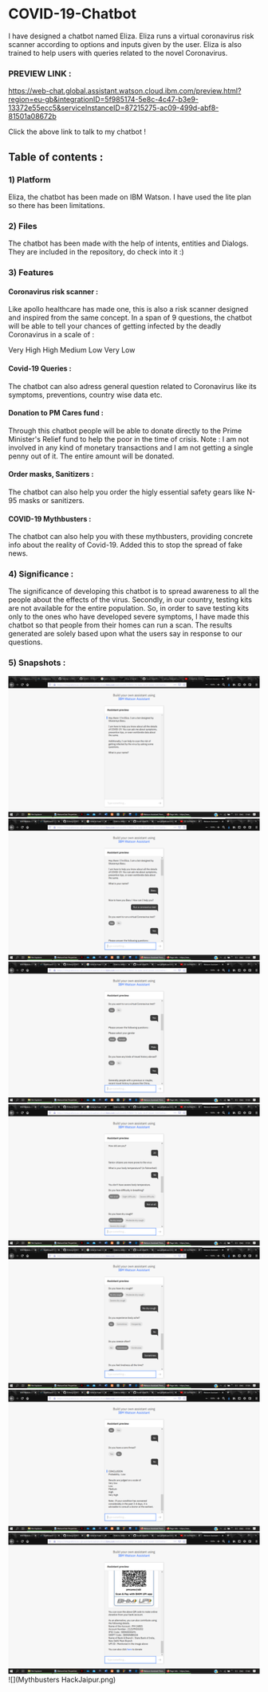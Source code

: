 # COVID-19-Chatbot
I have designed a chatbot named Eliza. Eliza runs a virtual coronavirus risk scanner according to options and inputs given by the user.
Eliza is also trained to help users with queries related to the novel Coronavirus.

### PREVIEW LINK :
https://web-chat.global.assistant.watson.cloud.ibm.com/preview.html?region=eu-gb&integrationID=5f985174-5e8c-4c47-b3e9-13372e55ecc5&serviceInstanceID=87215275-ac09-499d-abf8-81501a08672b
 
 Click the above link to talk to my chatbot !

## Table of contents :
### 1) Platform
  Eliza, the chatbot has been made on IBM Watson. I have used the lite plan so there has been limitations.
### 2) Files
  The chatbot has been made with the help of intents, entities and Dialogs. They are included in the repository, do check into it :)
### 3) Features
#### Coronavirus risk scanner : 
Like apollo healthcare has made one, this is also a risk scanner designed and inspired from the same concept. In a span of 9 questions, the chatbot will be able to tell your chances of getting infected by the deadly Coronavirus in a scale of :

Very High
High
Medium
Low
Very Low

#### Covid-19 Queries :
The chatbot can also adress general question related to Coronavirus like its symptoms, preventions, country wise data etc.
#### Donation to PM Cares fund :
Through this chatbot people will be able to donate directly to the Prime Minister's Relief fund to help the poor in the time of crisis. 
Note : I am not involved in any kind of monetary transactions and I am not getting a single penny out of it. The entire amount will be donated.
#### Order masks, Sanitizers :
The chatbot can also help you order the higly essential safety gears like N-95 masks or sanitizers.
#### COVID-19 Mythbusters :
The chatbot can also help you with these mythbusters, providing concrete info about the reality of Covid-19. Added this to stop the spread of fake news.

### 4) Significance :
The significance of developing this chatbot is to spread awareness to all the people about the effects of the virus. Secondly, in our country, testing kits are not available for the entire population. So, in order to save testing kits only to the ones who have developed severe symptoms, I have made this chatbot so that people from their homes can run a scan. The results generated are solely based upon what the users say in response to our questions.
### 5) Snapshots :

![](Screenshot%20(224).png)
![](Screenshot%20(217).png)
![](Screenshot%20(218).png)
![](Screenshot%20(219).png)
![](Screenshot%20(220).png)
![](Screenshot%20(221).png)
![](Screenshot%20(223).png)
![](Mythbusters HackJaipur.png)
